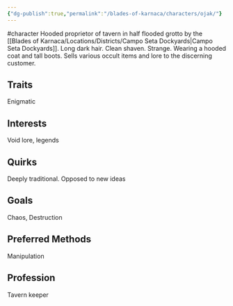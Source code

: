 ```yaml
---
{"dg-publish":true,"permalink":"/blades-of-karnaca/characters/ojak/"}
---
```


#character
Hooded proprietor of tavern in half flooded grotto by the [[Blades of Karnaca/Locations/Districts/Campo Seta Dockyards\|Campo Seta Dockyards]]. 
Long dark hair. Clean shaven. Strange. Wearing a hooded coat and tall boots. Sells various occult items and lore to the discerning customer. 
## Traits
 Enigmatic

## Interests
Void lore, legends

## Quirks
Deeply traditional. Opposed to new ideas

## Goals
Chaos, Destruction

## Preferred Methods
Manipulation

## Profession
Tavern keeper